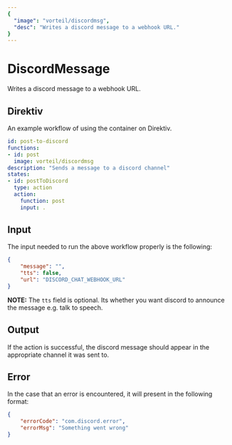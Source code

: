 ```yaml
---
{
  "image": "vorteil/discordmsg",
  "desc": "Writes a discord message to a webhook URL."
}
---
```


# DiscordMessage

Writes a discord message to a webhook URL.

## Direktiv

An example workflow of using the container on Direktiv.

```yaml
id: post-to-discord
functions:
- id: post
  image: vorteil/discordmsg
description: "Sends a message to a discord channel"
states:
- id: postToDiscord
  type: action
  action:
    function: post
    input: .
```

## Input 

The input needed to run the above workflow properly is the following:

```json
{
    "message": "",
    "tts": false,
    "url": "DISCORD_CHAT_WEBHOOK_URL"
}
```

**NOTE:** The `tts` field is optional. Its whether you want discord to announce the message e.g. talk to speech.

## Output

If the action is successful, the discord message should appear in the appropriate channel it was sent to. 

## Error

In the case that an error is encountered, it will present in the following format:

```json
{
    "errorCode": "com.discord.error",
    "errorMsg": "Something went wrong"
}
```